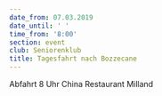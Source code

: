 ```yaml
---
date_from: 07.03.2019
date_until: ' '
time_from: '8:00'
section: event
club: Seniorenklub
title: Tagesfahrt nach Bozzecane
---
```

Abfahrt 8 Uhr China Restaurant Milland
